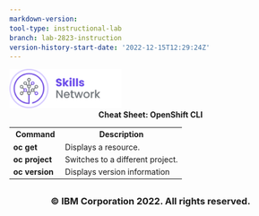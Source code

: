 ```yaml
---
markdown-version:
tool-type: instructional-lab
branch: lab-2823-instruction
version-history-start-date: '2022-12-15T12:29:24Z'
---
```

<img src="images/IDSN.png" width="200">


<div align="center"> <b>Cheat Sheet: OpenShift CLI</b>
</div>


<table>
<tr>
<th width="30%">Command</th width="70%"><th>Description</th>
</tr>

<tr>
<td width="30%"><b>oc get</b></td>
<td width="70%">Displays a resource.
</tr>


<tr>
<td width="30%"valign="top"><b>oc project</b></td>
<td width="70%">Switches to a different project.
</td>

</tr>

<tr>
<td width="30%"valign="top"><b>oc version</b></td>
<td width="70%">Displays version information
</td>
</tr>


</table>

## <h3 align="center"> © IBM Corporation 2022. All rights reserved. <h3/>
